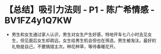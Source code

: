 # 【总结】吸引力法则 - P1 - 陈广希情感 - BV1FZ4y1Q7KW

-   男生和女生通过家人认识，男生对女生产生好感，特地开车七八小时去见女生，但见面后女生却疏远。女生给男生机会但也在筛选，男生被淘汰。最好的礼物是自己，不要搞错主次。种花种草，等待春暖花开。